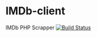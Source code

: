 IMDb-client
===========

IMDb PHP Scrapper [![Build Status](https://travis-ci.org/arsonik/imdb-client.png?branch=master)](https://travis-ci.org/arsonik/imdb-client)
